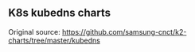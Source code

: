 ## K8s kubedns charts

Original source: https://github.com/samsung-cnct/k2-charts/tree/master/kubedns
